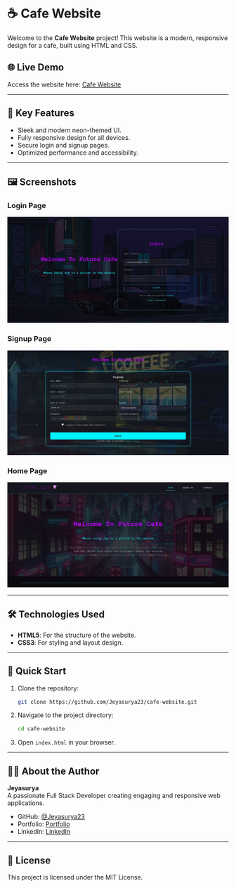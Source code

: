 
# ☕ Cafe Website

Welcome to the **Cafe Website** project! This website is a modern, responsive design for a cafe, built using HTML and CSS.

## 🌐 Live Demo
Access the website here: [Cafe Website](https://jeyasurya23.github.io/cafe-website/)

---

## 🎯 Key Features
- Sleek and modern neon-themed UI.
- Fully responsive design for all devices.
- Secure login and signup pages.
- Optimized performance and accessibility.

---

## 🖼️ Screenshots
### Login Page
![Login Page](login-ss.jpg)

### Signup Page
![Signup Page](signup-ss.jpg)

### Home Page
![Home Page](home-ss.jpg)

---

## 🛠️ Technologies Used
- **HTML5**: For the structure of the website.
- **CSS3**: For styling and layout design.

---

## 🚀 Quick Start
1. Clone the repository:
   ```bash
   git clone https://github.com/Jeyasurya23/cafe-website.git
   ```
2. Navigate to the project directory:
   ```bash
   cd cafe-website
   ```
3. Open `index.html` in your browser.

---

## 👨‍💻 About the Author
**Jeyasurya**  
A passionate Full Stack Developer creating engaging and responsive web applications.  
- GitHub: [@Jeyasurya23](https://github.com/Jeyasurya23)
- Portfolio: [Portfolio](https://jeyasurya23.github.io/portfolio/)
- LinkedIn: [LinkedIn](https://www.linkedin.com/in/jeyasurya-g/)

---

## 📄 License
This project is licensed under the MIT License.
